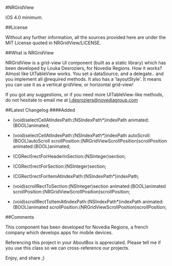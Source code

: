 
#NRGridView

iOS 4.0 minimum.

##License

Without any further information, all the sources provided here are under the MIT License quoted in NRGridView/LICENSE.

##What is NRGridView

NRGridView is a grid-view UI component (built as a static library) which has been developed by Louka Desroziers, for Novedia Regions.
How it works? Almost like UITableView works. You set a dataSource, and a delegate.. and you implement all @required methods.
It also has a 'layoutStyle'. It means you can use it as a vertical gridView, or horizontal grid-view!

If you got any suggestions, or if you need more UITableView-like methods, do not hesitate to email me at l.desroziers@novediagroup.com

##Latest Changelog
####Added
- (void)selectCellAtIndexPath:(NSIndexPath*)indexPath 
                     animated:(BOOL)animated;
- (void)selectCellAtIndexPath:(NSIndexPath*)indexPath 
                   autoScroll:(BOOL)autoScroll
               scrollPosition:(NRGridViewScrollPosition)scrollPosition
                     animated:(BOOL)animated;

- (CGRect)rectForHeaderInSection:(NSInteger)section;
- (CGRect)rectForSection:(NSInteger)section;
- (CGRect)rectForItemAtIndexPath:(NSIndexPath*)indexPath;

- (void)scrollRectToSection:(NSInteger)section 
                   animated:(BOOL)animated
             scrollPosition:(NRGridViewScrollPosition)scrollPosition;

- (void)scrollRectToItemAtIndexPath:(NSIndexPath*)indexPath 
                           animated:(BOOL)animated
                     scrollPosition:(NRGridViewScrollPosition)scrollPosition;


##Comments

This component has been developed for Novedia Regions, a french company which develops apps for mobile devices.

Referencing this project in your AboutBox is appreciated.
Please tell me if you use this class so we can cross-reference our projects.

Enjoy, and share ;)